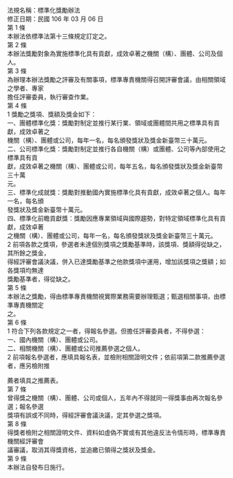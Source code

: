 法規名稱：標準化獎勵辦法  
修正日期：民國 106 年 03 月 06 日  
第 1 條  
本辦法依標準法第十三條規定訂定之。  
第 2 條  
本辦法獎勵對象為實施標準化具有貢獻，成效卓著之機關（構）、團體、公司及個人。  
第 3 條  
為辦理本辦法獎勵之評審及有關事項，標準專責機關得召開評審會議，由相關領域之學者、專家  
擔任評審委員，執行審查作業。  
第 4 條  
1 獎勵之獎項、獎額及獎金如下：  
一、團體標準化獎：獎勵對制定並推行某行業、領域或團體間共用之標準具有貢獻，成效卓著之  
機關（構）、團體或公司，每年一名，每名頒發獎狀及獎金新臺幣三十萬元。  
二、公司標準化獎：獎勵對制定並推行各自機關（構）或團體、公司等內部使用之標準具有貢  
獻，成效卓著之機關（構）、團體或公司，每年五名，每名頒發獎狀及獎金新臺幣三十萬  
元。  
三、標準化成就獎：獎勵對推動國內實施標準化具有貢獻，成效卓著之個人。每年一名，每名頒  
發獎狀及獎金新臺幣十萬元。  
四、標準化前瞻貢獻獎：獎勵因應專業領域與國際趨勢，對特定領域標準化具有貢獻，成效卓著  
之機關（構）、團體或公司，每年一名，每名頒發獎狀及獎金新臺幣三十萬元。  
2 前項各款之獎項，參選者未達個別獎項之獎勵基準時，該獎項、獎額得從缺之，其所餘之獎金，  
得經評審會議決議，併入已達獎勵基準之他款獎項中運用，增加該獎項之獎額；如各獎項均無達  
獎勵基準者，得從缺之。  
第 5 條  
本辦法之獎勵，得由標準專責機關視實際業務需要辦理甄選；甄選相關事項，由標準專責機關定  
之。  
第 6 條  
1 符合下列各款規定之一者，得報名參選。但擔任評審委員者，不得參選：  
一、國內機關（構）、團體或公司。  
二、相關機關（構）、團體或公司推薦參選之個人。  
2 前項報名參選者，應填具報名表，並檢附相關證明文件；依前項第二款推薦參選者，應另檢附推  


薦者填具之推薦表。  
第 7 條  
曾得獎之機關（構）、團體、公司或個人，五年內不得就同一得獎事由再次報名參選；報名參選  
獎項有誤或不同時，得經評審會議決議，定其參選之獎項。  
第 8 條  
得獎者檢附之相關證明文件、資料如虛偽不實或有其他違反法令情形時，標準專責機關經評審會  
議審議，取消其得獎資格，並追繳已領得之獎狀及獎金。  
第 9 條  
本辦法自發布日施行。  


